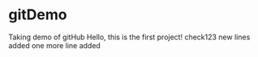 # gitDemo
Taking demo of gitHub
Hello, this is the first project!
check123
new lines added
one more line added
